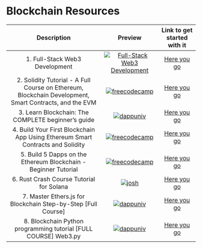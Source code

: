 # Blockchain Resources

|Description | Preview   | Link to get started with it   |
| :------------: | :------------: | :------------: |
|  1. Full-Stack Web3 Development| <center> [![Full-Stack Web3 Development](https://i.ytimg.com/vi/gyMwXuJrbJQ/mqdefault.jpg)](https://www.youtube.com/watch?v=gyMwXuJrbJQ "Full-Stack Web3 Development") <center>  | [Here you go](https://www.youtube.com/watch?v=gyMwXuJrbJQ)
|  2. Solidity Tutorial - A Full Course on Ethereum, Blockchain Development, Smart Contracts, and the EVM| <center> [![freecodecamp](https://i.ytimg.com/vi/ipwxYa-F1uY/hq720.jpg)](https://www.youtube.com/watch?v=ipwxYa-F1uY) <center>  | [Here you go](https://www.youtube.com/watch?v=ipwxYa-F1uY)
|  3. Learn Blockchain: The COMPLETE beginner’s guide| <center> [![dappuniv](https://i.ytimg.com/vi/99pYGpTWcXM/hq720.jpg)](https://www.youtube.com/watch?v=99pYGpTWcXM) <center>  | [Here you go](https://www.youtube.com/watch?v=99pYGpTWcXM)
|  4. Build Your First Blockchain App Using Ethereum Smart Contracts and Solidity| <center> [![freecodecamp](https://i.ytimg.com/vi/coQ5dg8wM2o/hq720.jpg)](https://www.youtube.com/watch?v=coQ5dg8wM2o) <center>  | [Here you go](https://www.youtube.com/watch?v=coQ5dg8wM2o)
|  5. Build 5 Dapps on the Ethereum Blockchain - Beginner Tutorial| <center> [![freecodecamp](https://i.ytimg.com/vi/8wMKq7HvbKw/hq720.jpg)](https://www.youtube.com/watch?v=8wMKq7HvbKw) <center>  | [Here you go](https://www.youtube.com/watch?v=8wMKq7HvbKw)
|  6. Rust Crash Course Tutorial for Solana| <center> [![josh](https://i.ytimg.com/vi/-AAtfPHEMbA/hq720.jpg)](https://www.youtube.com/watch?v=-AAtfPHEMbA&list=PL53JxaGwWUqCr3xm4qvqbgpJ4Xbs4lCs7) <center>  | [Here you go](https://www.youtube.com/watch?v=-AAtfPHEMbA&list=PL53JxaGwWUqCr3xm4qvqbgpJ4Xbs4lCs7)
|  7. Master Ethers.js for Blockchain Step-by-Step [Full Course]| <center> [![dappuniv](https://i.ytimg.com/vi/yk7nVp5HTCk/hq720.jpg)](https://www.youtube.com/watch?v=yk7nVp5HTCk) <center>  | [Here you go](https://www.youtube.com/watch?v=yk7nVp5HTCk)
|  8. Blockchain Python programming tutorial [FULL COURSE] Web3.py| <center> [![dappuniv](https://i.ytimg.com/vi/pZSegEXtgAE/hq720.jpg)](https://www.youtube.com/watch?v=pZSegEXtgAE) <center>  | [Here you go](https://www.youtube.com/watch?v=pZSegEXtgAE)
